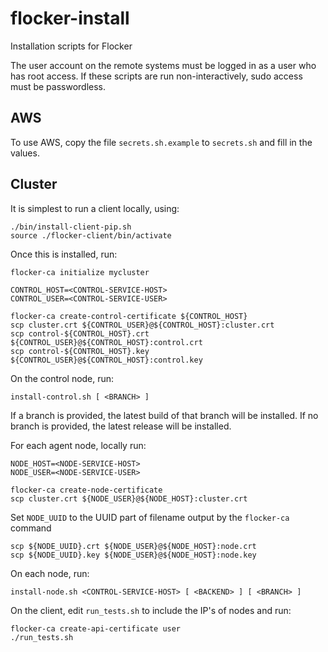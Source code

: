 # flocker-install
Installation scripts for Flocker

The user account on the remote systems must be logged in as a user who has root
access. If these scripts are run non-interactively, sudo access must be
passwordless.

## AWS

To use AWS, copy the file `secrets.sh.example` to `secrets.sh` and fill in the
values.

## Cluster

It is simplest to run a client locally, using:

```
./bin/install-client-pip.sh
source ./flocker-client/bin/activate
```

Once this is installed, run:
```
flocker-ca initialize mycluster

CONTROL_HOST=<CONTROL-SERVICE-HOST>
CONTROL_USER=<CONTROL-SERVICE-USER>

flocker-ca create-control-certificate ${CONTROL_HOST}
scp cluster.crt ${CONTROL_USER}@${CONTROL_HOST}:cluster.crt
scp control-${CONTROL_HOST}.crt ${CONTROL_USER}@${CONTROL_HOST}:control.crt
scp control-${CONTROL_HOST}.key ${CONTROL_USER}@${CONTROL_HOST}:control.key

```

On the control node, run:
```
install-control.sh [ <BRANCH> ]
```

If a branch is provided, the latest build of that branch will be installed.
If no branch is provided, the latest release will be installed.

For each agent node, locally run:

```
NODE_HOST=<NODE-SERVICE-HOST>
NODE_USER=<NODE-SERVICE-USER>

flocker-ca create-node-certificate
scp cluster.crt ${NODE_USER}@${NODE_HOST}:cluster.crt
```
Set `NODE_UUID` to the UUID part of filename output by the `flocker-ca` command
```
scp ${NODE_UUID}.crt ${NODE_USER}@${NODE_HOST}:node.crt
scp ${NODE_UUID}.key ${NODE_USER}@${NODE_HOST}:node.key

```

On each node, run:
```
install-node.sh <CONTROL-SERVICE-HOST> [ <BACKEND> ] [ <BRANCH> ]
```

On the client, edit `run_tests.sh` to include the IP's of nodes and run:
```
flocker-ca create-api-certificate user
./run_tests.sh
```